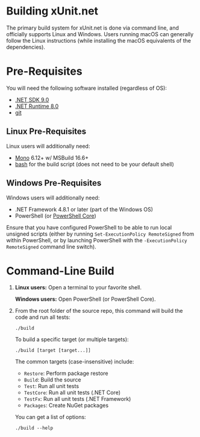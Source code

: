 # Building xUnit.net

The primary build system for xUnit.net is done via command line, and officially supports Linux and Windows. Users
running macOS can generally follow the Linux instructions (while installing the macOS equivalents of the dependencies).

# Pre-Requisites

You will need the following software installed (regardless of OS):

* [.NET SDK 9.0](https://dotnet.microsoft.com/download/dotnet/9.0)
* [.NET Runtime 8.0](https://dotnet.microsoft.com/download/dotnet/8.0)
* [git](https://git-scm.com/downloads)

## Linux Pre-Requisites

Linux users will additionally need:

* [Mono](https://www.mono-project.com/download/stable/) 6.12+ w/ MSBuild 16.6+
* [bash](https://www.gnu.org/software/bash/) for the build script (does not need to be your default shell)

## Windows Pre-Requisites

Windows users will additionally need:

* .NET Framework 4.8.1 or later (part of the Windows OS)
* PowerShell (or [PowerShell Core](https://docs.microsoft.com/en-us/powershell/scripting/install/installing-powershell-core-on-windows))

Ensure that you have configured PowerShell to be able to run local unsigned scripts (either by running
`Set-ExecutionPolicy RemoteSigned` from within PowerShell, or by launching PowerShell with the
`-ExecutionPolicy RemoteSigned` command line switch).

# Command-Line Build

1. **Linux users:** Open a terminal to your favorite shell.

    **Windows users:** Open PowerShell (or PowerShell Core).

1. From the root folder of the source repo, this command will build the code and run all tests:

    `./build`

    To build a specific target (or multiple targets):

    `./build [target [target...]]`

    The common targets (case-insensitive) include:

    * `Restore`: Perform package restore
    * `Build`: Build the source
    * `Test`: Run all unit tests
    * `TestCore`: Run all unit tests (.NET Core)
    * `TestFx`: Run all unit tests (.NET Framework)
    * `Packages`: Create NuGet packages

    You can get a list of options:

    `./build --help`
